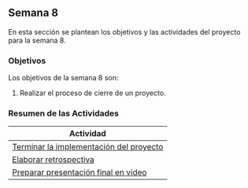 ## Semana 8

En esta sección se plantean los objetivos y las actividades del proyecto para la semana 8.

### Objetivos

Los objetivos de la semana 8 son:

1. Realizar el proceso de cierre de un proyecto.

### Resumen de las Actividades

| Actividad                                                |
| -------------------------------------------------------- |
| [Terminar la implementación del proyecto ](s8_terminar)  |
| [Elaborar retrospectiva ](s8_retrospectiva)              |
| [Preparar presentación final en video ](s8_presentacion) |
